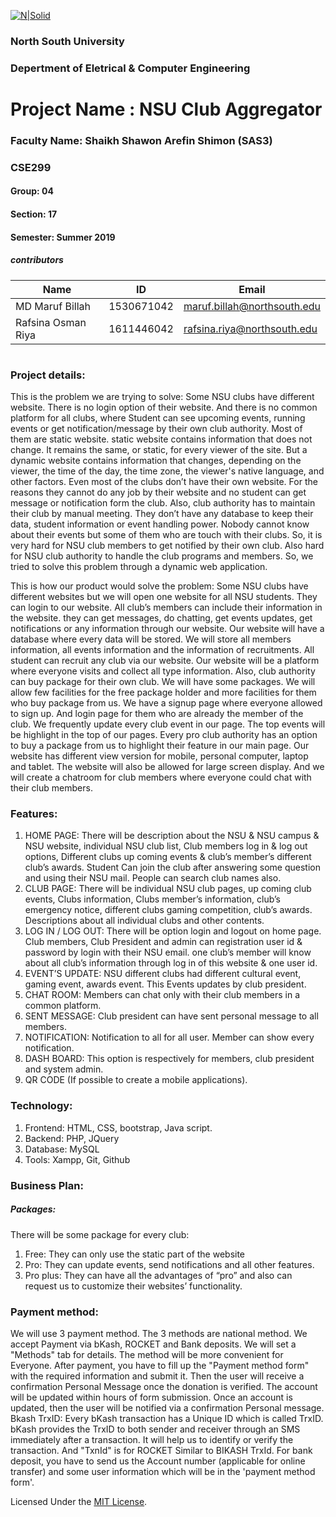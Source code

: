 [![N|Solid](http://www.northsouth.edu/newassets/images/nsu-photo/logo-4.png)]()


###  North South University
###  Depertment of Eletrical & Computer Engineering

# Project Name : NSU Club Aggregator

### Faculty Name: Shaikh Shawon Arefin Shimon (SAS3)
### CSE299
#### Group: 04
#### Section: 17
#### Semester: Summer 2019

##### contributors
| Name | ID| Email| 
| ------ | ------ | ------ |
| MD Maruf Billah | 1530671042| maruf.billah@northsouth.edu| 
| Rafsina Osman Riya | 1611446042| rafsina.riya@northsouth.edu| 





#
### Project details:
This is the problem we are trying to solve: Some NSU clubs have different website. There is no login option of their website. And there is no common platform for all clubs, where Student can see upcoming events, running events or get notification/message by their own club authority. Most of them are static website. static website contains information that does not change. It remains the same, or static, for every viewer of the site. But a dynamic website contains information that changes, depending on the viewer, the time of the day, the time zone, the viewer's native language, and other factors.  Even most of the clubs don’t have their own website. For the reasons they cannot do any job by their website and no student can get message or notification form the club. Also, club authority has to maintain their club by manual meeting. They don’t have any database to keep their data, student information or event handling power. Nobody cannot know about their events but some of them who are touch with their clubs. So, it is very hard for NSU club members to get notified by their own club. Also hard for NSU club authority to handle the club programs and members. So, we tried to solve this problem through a dynamic web application.

This is how our product would solve the problem: Some NSU clubs have different websites but we will open one website for all NSU students. They can login to our website. All club’s members can include their information in the website. they can get messages, do chatting, get events updates, get notifications or any information through our website.  Our website will have a database where every data will be stored. We will store all members information, all events information and the information of recruitments. All student can recruit any club via our website. Our website will be a platform where everyone visits and collect all type information. Also, club authority can buy package for their own club. We will have some packages. We will allow few facilities for the free package holder and more facilities for them who buy package from us. We have a signup page where everyone allowed to sign up. And login page for them who are already the member of the club. We frequently update every club event in our page. The top events will be highlight in the top of our pages. Every pro club authority has an option to buy a package from us to highlight their feature in our main page. Our website has different view version for mobile, personal computer, laptop and tablet. The website will also be allowed for large screen display. And we will create a chatroom for club members where everyone could chat with their club members.

### Features: 
1. HOME PAGE: There will be description about the NSU & NSU campus & NSU website, individual NSU club list, Club members log in & log out options, Different clubs up coming events & club’s member’s different club’s awards. Student Can join the club after answering some question and using their NSU mail. People can search club names also.
2. CLUB PAGE: There will be individual NSU club pages, up coming club events, Clubs information, Clubs member’s information, club’s emergency notice, different clubs gaming competition, club’s awards. Descriptions about all individual clubs and other contents.
3. LOG IN / LOG OUT: There will be option login and logout on home page. Club members, Club President and admin can registration user id & password by login with their NSU email. one club’s member will know about all club’s information through log in of this website & one user id.
4. EVENT’S UPDATE: NSU different clubs had different cultural event, gaming event, awards event. This Events updates by club president.
5. CHAT ROOM: Members can chat only with their club members in a common platform.
6. SENT MESSAGE: Club president can have sent personal message to all members.
7. NOTIFICATION: Notification to all for all user. Member can show every notification.
8. DASH BOARD: This option is respectively for members, club president and system admin.
9. QR CODE (If possible to create a mobile applications).

### Technology: 
1. Frontend: HTML, CSS, bootstrap, Java script.
2. Backend: PHP, JQuery
3. Database: MySQL                        
4. Tools: Xampp, Git, Github

### Business Plan:
##### Packages: 
There will be some package for every club:
1. Free: They can only use the static part of the website
2. Pro: They can update events, send notifications and all other features.
3. Pro plus: They can have all the advantages of “pro” and also can request us to customize their websites’ functionality. 

### Payment method: 
We will use 3 payment method. The 3 methods are national method. We accept Payment via bKash, ROCKET and Bank deposits. We will set a "Methods" tab for details. The method will be more convenient for Everyone. After payment, you have to fill up the "Payment method form" with the required information and submit it. Then the user will receive a confirmation Personal Message once the donation is verified. The account will be updated within hours of form submission. Once an account is updated, then the user will be notified via a confirmation Personal message.  
Bkash TrxID: Every bKash transaction has a Unique ID which is called TrxID. bKash provides the TrxID to both sender and receiver through an SMS immediately after a transaction. It will help us to identify or verify the transaction. And "TxnId" is for ROCKET Similar to BIKASH TrxId. For bank deposit, you have to send us the Account number (applicable for online transfer) and some user information which will be in the 'payment method form'.



Licensed Under the [MIT License](LICENSE).
           
           
           
           
           
           
           
           


                                                   
                                                   
